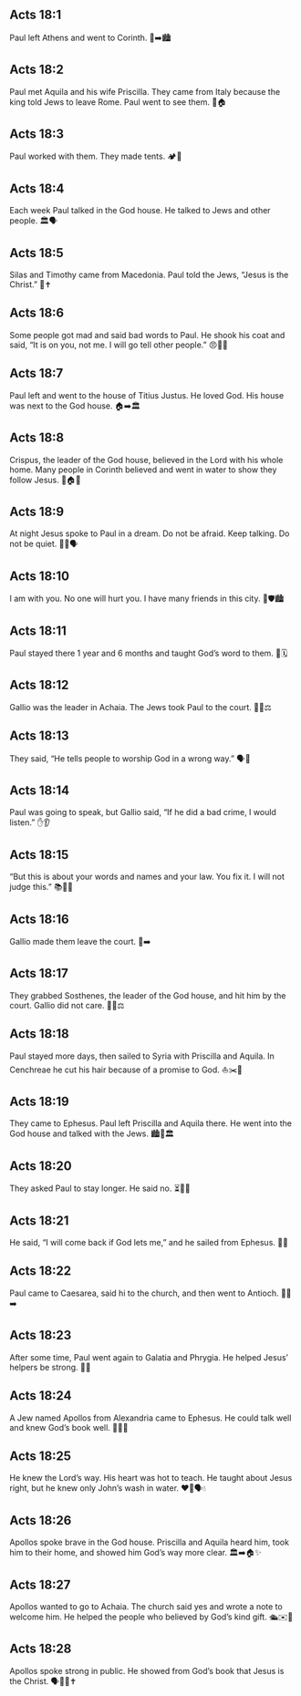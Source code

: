 ## Acts 18:1
Paul left Athens and went to Corinth. 🧳➡️🏙️
## Acts 18:2
Paul met Aquila and his wife Priscilla. They came from Italy because the king told Jews to leave Rome. Paul went to see them. 🤝🏠
## Acts 18:3
Paul worked with them. They made tents. 🏕️🧵
## Acts 18:4
Each week Paul talked in the God house. He talked to Jews and other people. 🏛️🗣️
## Acts 18:5
Silas and Timothy came from Macedonia. Paul told the Jews, “Jesus is the Christ.” 👥✝️
## Acts 18:6
Some people got mad and said bad words to Paul. He shook his coat and said, “It is on you, not me. I will go tell other people.” 😠🧥🚶
## Acts 18:7
Paul left and went to the house of Titius Justus. He loved God. His house was next to the God house. 🏠➡️🏛️
## Acts 18:8
Crispus, the leader of the God house, believed in the Lord with his whole home. Many people in Corinth believed and went in water to show they follow Jesus. 🙏🏠💧
## Acts 18:9
At night Jesus spoke to Paul in a dream. <jesus>Do not be afraid. Keep talking. Do not be quiet.</jesus> 🌙✨🗣️
## Acts 18:10
<jesus>I am with you. No one will hurt you. I have many friends in this city.</jesus> 🤝🛡️🏙️
## Acts 18:11
Paul stayed there 1 year and 6 months and taught God’s word to them. 📖🗓️
## Acts 18:12
Gallio was the leader in Achaia. The Jews took Paul to the court. 👮‍♂️⚖️
## Acts 18:13
They said, “He tells people to worship God in a wrong way.” 🗣️🚫
## Acts 18:14
Paul was going to speak, but Gallio said, “If he did a bad crime, I would listen.” ✋👂
## Acts 18:15
“But this is about your words and names and your law. You fix it. I will not judge this.” 📚🙅‍♂️
## Acts 18:16
Gallio made them leave the court. 🚪➡️
## Acts 18:17
They grabbed Sosthenes, the leader of the God house, and hit him by the court. Gallio did not care. 👊😭⚖️
## Acts 18:18
Paul stayed more days, then sailed to Syria with Priscilla and Aquila. In Cenchreae he cut his hair because of a promise to God. ⛵✂️🙏
## Acts 18:19
They came to Ephesus. Paul left Priscilla and Aquila there. He went into the God house and talked with the Jews. 🏙️👋🏛️
## Acts 18:20
They asked Paul to stay longer. He said no. ⏳🙅‍♂️
## Acts 18:21
He said, “I will come back if God lets me,” and he sailed from Ephesus. 🙏⛵
## Acts 18:22
Paul came to Caesarea, said hi to the church, and then went to Antioch. 🛬🤝➡️
## Acts 18:23
After some time, Paul went again to Galatia and Phrygia. He helped Jesus’ helpers be strong. 🧭💪
## Acts 18:24
A Jew named Apollos from Alexandria came to Ephesus. He could talk well and knew God’s book well. 🧑‍🏫📖
## Acts 18:25
He knew the Lord’s way. His heart was hot to teach. He taught about Jesus right, but he knew only John’s wash in water. ❤️‍🔥🗣️💧
## Acts 18:26
Apollos spoke brave in the God house. Priscilla and Aquila heard him, took him to their home, and showed him God’s way more clear. 🏛️➡️🏠✨
## Acts 18:27
Apollos wanted to go to Achaia. The church said yes and wrote a note to welcome him. He helped the people who believed by God’s kind gift. 🛳️✉️🤝
## Acts 18:28
Apollos spoke strong in public. He showed from God’s book that Jesus is the Christ. 🗣️💪📖✝️
